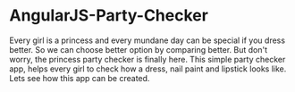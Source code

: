# AngularJS-Party-Checker
Every girl is a princess and every mundane day can be special if you dress better. 
So we can choose better option by comparing better. But  don't worry, the princess party checker is finally here. 
This simple party checker app, helps every girl to check how  a dress, nail paint and lipstick looks like.
Lets see how this app can be created.
